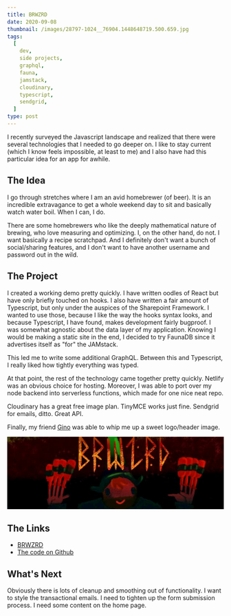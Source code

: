```yaml
---
title: BRWZRD
date: 2020-09-08
thumbnail: /images/28797-1024__76904.1448648719.500.659.jpg
tags:
  [
    dev,
    side projects,
    graphql,
    fauna,
    jamstack,
    cloudinary,
    typescript,
    sendgrid,
  ]
type: post
---
```


I recently surveyed the Javascript landscape and realized that there were several technologies that I needed to go deeper on. I like to stay current (which I know feels impossible, at least to me) and I also have had this particular idea for an app for awhile.

## The Idea

I go through stretches where I am an avid homebrewer (of beer). It is an incredible extravagance to get a whole weekend day to sit and basically watch water boil. When I can, I do.

There are some homebrewers who like the deeply mathematical nature of brewing, who love measuring and optimizing. I, on the other hand, do not. I want basically a recipe scratchpad. And I definitely don't want a bunch of social/sharing features, and I don't want to have another username and password out in the wild.

## The Project

I created a working demo pretty quickly. I have written oodles of React but have only briefly touched on hooks. I also have written a fair amount of Typescript, but only under the auspices of the Sharepoint Framework. I wanted to use those, because I like the way the hooks syntax looks, and because Typescript, I have found, makes development fairly bugproof. I was somewhat agnostic about the data layer of my application. Knowing I would be making a static site in the end, I decided to try FaunaDB since it advertises itself as "for" the JAMstack.

This led me to write some additional GraphQL. Between this and Typescript, I really liked how tightly everything was typed.

At that point, the rest of the technology came together pretty quickly. Netlify was an obvious choice for hosting. Moreover, I was able to port over my node backend into serverless functions, which made for one nice neat repo.

Cloudinary has a great free image plan. TinyMCE works just fine. Sendgrid for emails, ditto. Great API.

Finally, my friend [Gino](https://twitter.com/kiwimonsta) was able to whip me up a sweet logo/header image.

![the brew wizard logo](/assets/brwzrd1.jpg)

## The Links

- [BRWZRD](https://www.brwzrd.com/)
- [The code on Github](https://github.com/thewatermethod/brwzrd)

## What's Next

Obviously there is lots of cleanup and smoothing out of functionality. I want to style the transactional emails. I need to tighten up the form submission process. I need some content on the home page.
